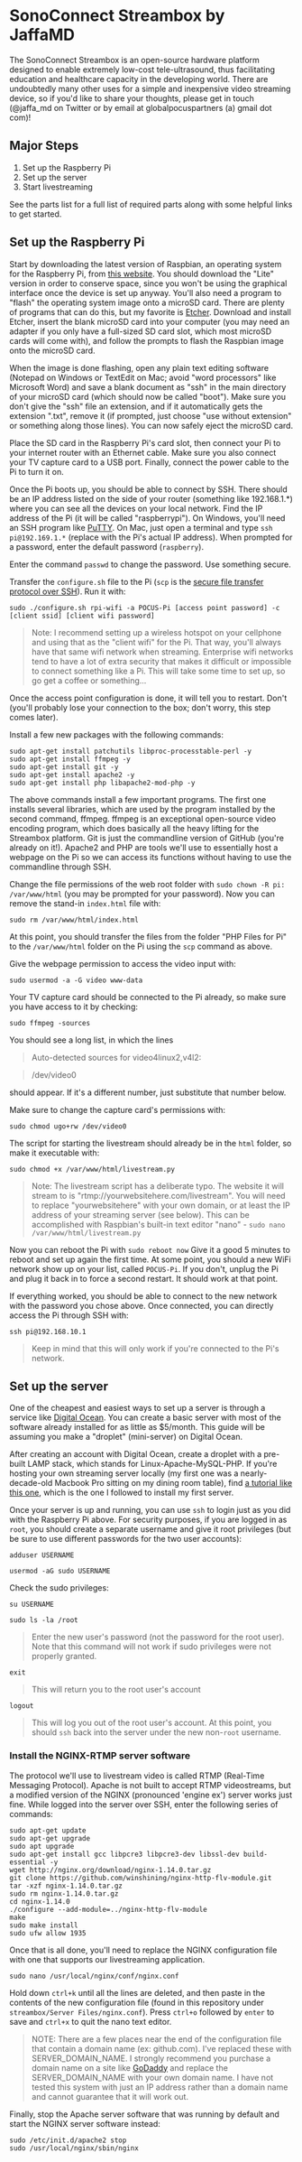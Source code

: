# SonoConnect Streambox by JaffaMD

The SonoConnect Streambox is an open-source hardware platform designed to enable extremely low-cost tele-ultrasound, thus facilitating education and healthcare capacity in the developing world. There are undoubtedly many other uses for a simple and inexpensive video streaming device, so if you'd like to share your thoughts, please get in touch (@jaffa_md on Twitter or by email at globalpocuspartners (a) gmail dot com)!

## Major Steps
1. Set up the Raspberry Pi
2. Set up the server
3. Start livestreaming

See the parts list for a full list of required parts along with some helpful links to get started.

## Set up the Raspberry Pi
Start by downloading the latest version of Raspbian, an operating system for the Raspberry Pi, from [this website](https://www.raspberrypi.org/downloads/raspbian/). You should download the "Lite" version in order to conserve space, since you won't be using the graphical interface once the device is set up anyway. You'll also need a program to "flash" the operating system image onto a microSD card. There are plenty of programs that can do this, but my favorite is [Etcher](https://etcher.io/). Download and install Etcher, insert the blank microSD card into your computer (you may need an adapter if you only have a full-sized SD card slot, which most microSD cards will come with), and follow the prompts to flash the Raspbian image onto the microSD card.

When the image is done flashing, open any plain text editing software (Notepad on Windows or TextEdit on Mac; avoid "word processors" like Microsoft Word) and save a blank document as "ssh" in the main directory of your microSD card (which should now be called "boot"). Make sure you don't give the "ssh" file an extension, and if it automatically gets the extension ".txt", remove it (if prompted, just choose "use without extension" or something along those lines). You can now safely eject the microSD card.

Place the SD card in the Raspberry Pi's card slot, then connect your Pi to your internet router with an Ethernet cable. Make sure you also connect your TV capture card to a USB port. Finally, connect the power cable to the Pi to turn it on.

Once the Pi boots up, you should be able to connect by SSH. There should be an IP address listed on the side of your router (something like 192.168.1.\*) where you can see all the devices on your local network. Find the IP address of the Pi (it will be called "raspberrypi"). On Windows, you'll need an SSH program like [PuTTY](https://www.putty.org/). On Mac, just open a terminal and type `ssh pi@192.169.1.*` (replace with the Pi's actual IP address). When prompted for a password, enter the default password (`raspberry`).

Enter the command `passwd` to change the password. Use something secure.

Transfer the `configure.sh` file to the Pi (`scp` is the [secure file transfer protocol over SSH](https://research.csc.fi/csc-guide-copying-files-from-linux-and-mac-osx-machines-with-scp)). Run it with:
~~~~
sudo ./configure.sh rpi-wifi -a POCUS-Pi [access point password] -c [client ssid] [client wifi password]
~~~~
>Note: I recommend setting up a wireless hotspot on your cellphone and using that as the "client wifi" for the Pi. That way, you'll always have that same wifi network when streaming. Enterprise wifi networks tend to have a lot of extra security that makes it difficult or impossible to connect something like a Pi.
This will take some time to set up, so go get a coffee or something...

Once the access point configuration is done, it will tell you to restart. Don't (you'll probably lose your connection to the box; don't worry, this step comes later).

Install a few new packages with the following commands:
~~~~
sudo apt-get install patchutils libproc-processtable-perl -y
sudo apt-get install ffmpeg -y
sudo apt-get install git -y
sudo apt-get install apache2 -y
sudo apt-get install php libapache2-mod-php -y
~~~~
The above commands install a few important programs. The first one installs several libraries, which are used by the program installed by the second command, ffmpeg. ffmpeg is an exceptional open-source video encoding program, which does basically all the heavy lifting for the Streambox platform. Git is just the commandline version of GitHub (you're already on it!). Apache2 and PHP are tools we'll use to essentially host a webpage on the Pi so we can access its functions without having to use the commandline through SSH.

Change the file permissions of the web root folder with `sudo chown -R pi: /var/www/html` (you may be prompted for your password). Now you can remove the stand-in `index.html` file with:
~~~~
sudo rm /var/www/html/index.html
~~~~

At this point, you should transfer the files from the folder "PHP Files for Pi" to the `/var/www/html` folder on the Pi using the `scp` command as above.

Give the webpage permission to access the video input with:
~~~~
sudo usermod -a -G video www-data
~~~~

Your TV capture card should be connected to the Pi already, so make sure you have access to it by checking:
~~~~
sudo ffmpeg -sources
~~~~

You should see a long list, in which the lines
>Auto-detected sources for video4linux2,v4l2:

>/dev/video0

should appear. If it's a different number, just substitute that number below.

Make sure to change the capture card's permissions with:
~~~~
sudo chmod ugo+rw /dev/video0
~~~~

The script for starting the livestream should already be in the `html` folder, so make it executable with:
~~~~
sudo chmod +x /var/www/html/livestream.py
~~~~
>Note: The livestream script has a deliberate typo. The website it will stream to is "rtmp://yourwebsitehere.com/livestream". You will need to replace "yourwebsitehere" with your own domain, or at least the IP address of your streaming server (see below). This can be accomplished with Raspbian's built-in text editor "nano" - `sudo nano /var/www/html/livestream.py`

Now you can reboot the Pi with `sudo reboot now`
Give it a good 5 minutes to reboot and set up again the first time. At some point, you should a new WiFi network show up on your list, called `POCUS-Pi`. If you don't, unplug the Pi and plug it back in to force a second restart. It should work at that point.

If everything worked, you should be able to connect to the new network with the password you chose above. Once connected, you can directly access the Pi through SSH with:
~~~~
ssh pi@192.168.10.1
~~~~
>Keep in mind that this will only work if you're connected to the Pi's network.

## Set up the server
One of the cheapest and easiest ways to set up a server is through a service like [Digital Ocean](digitalocean.com). You can create a basic server with most of the software already installed for as little as $5/month. This guide will be assuming you make a "droplet" (mini-server) on Digital Ocean.

After creating an account with Digital Ocean, create a droplet with a pre-built LAMP stack, which stands for Linux-Apache-MySQL-PHP. If you're hosting your own streaming server locally (my first one was a nearly-decade-old Macbook Pro sitting on my dining room table), find [a tutorial like this one](https://code.tutsplus.com/tutorials/how-to-set-up-a-dedicated-web-server-for-free--net-2043), which is the one I followed to install my first server.

Once your server is up and running, you can use `ssh` to login just as you did with the Raspberry Pi above. For security purposes, if you are logged in as `root`, you should create a separate username and give it root privileges (but be sure to use different passwords for the two user accounts):

`adduser USERNAME`

`usermod -aG sudo USERNAME`

Check the sudo privileges:

`su USERNAME`

`sudo ls -la /root`
>Enter the new user's password (not the password for the root user). Note that this command will not work if sudo privileges were not properly granted.

`exit`
>This will return you to the root user's account

`logout`
>This will log you out of the root user's account. At this point, you should `ssh` back into the server under the new non-`root` username.

### Install the NGINX-RTMP server software
The protocol we'll use to livestream video is called RTMP (Real-Time Messaging Protocol). Apache is not built to accept RTMP videostreams, but a modified version of the NGINX (pronounced 'engine ex') server works just fine. While logged into the server over SSH, enter the following series of commands:

~~~
sudo apt-get update
sudo apt-get upgrade
sudo apt upgrade
sudo apt-get install gcc libpcre3 libpcre3-dev libssl-dev build-essential -y
wget http://nginx.org/download/nginx-1.14.0.tar.gz
git clone https://github.com/winshining/nginx-http-flv-module.git
tar -xzf nginx-1.14.0.tar.gz
sudo rm nginx-1.14.0.tar.gz
cd nginx-1.14.0
./configure --add-module=../nginx-http-flv-module
make
sudo make install
sudo ufw allow 1935
~~~

Once that is all done, you'll need to replace the NGINX configuration file with one that supports our livestreaming application.

~~~
sudo nano /usr/local/nginx/conf/nginx.conf
~~~

Hold down `ctrl+k` until all the lines are deleted, and then paste in the contents of the new configuration file (found in this repository under `streambox/Server Files/nginx.conf`). Press `ctrl+o` followed by `enter` to save and `ctrl+x` to quit the nano text editor.
>NOTE: There are a few places near the end of the configuration file that contain a domain name (ex: github.com). I've replaced these with SERVER_DOMAIN_NAME. I strongly recommend you purchase a domain name on a site like [GoDaddy](godaddy.com) and replace the SERVER_DOMAIN_NAME with your own domain name. I have not tested this system with just an IP address rather than a domain name and cannot guarantee that it will work out.

Finally, stop the Apache server software that was running by default and start the NGINX server software instead:

~~~
sudo /etc/init.d/apache2 stop
sudo /usr/local/nginx/sbin/nginx
~~~
